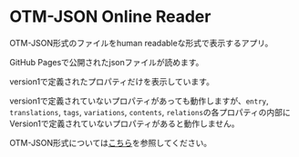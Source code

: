 # OTM-JSON Online Reader
OTM-JSON形式のファイルをhuman readableな形式で表示するアプリ。

GitHub Pagesで公開されたjsonファイルが読めます。

version1で定義されたプロパティだけを表示しています。

version1で定義されていないプロパティがあっても動作しますが、`entry`, `translations`, `tags`, `variations`, `contents`, `relations`の各プロパティの内部にVersion1で定義されていないプロパティがあると動作しません。

OTM-JSON形式については[こちら](https://conlinguistics.fandom.com/ja/wiki/OTM-JSON)を参照してください。